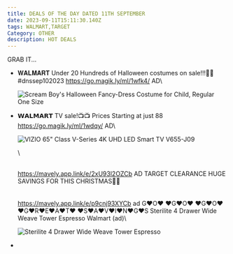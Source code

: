 ```yaml
---
title: DEALS OF THE DAY DATED 11TH SEPTEMBER
date: 2023-09-11T15:11:30.140Z
tags: WALMART,TARGET
Category: OTHER
description: HOT DEALS
---
```

G﻿RAB IT...



* 𝐖𝐀𝐋𝐌𝐀𝐑𝐓
  Under 20 Hundreds of Halloween  costumes on sale!!!🎃👻
  #dnssep102023
  https://go.magik.ly/ml/1wfk4/
  AD\
  <!--StartFragment-->

  ![Scream Boy's Halloween Fancy-Dress Costume for Child, Regular One Size](https://i5.walmartimages.com/seo/Scream-Boy-s-Halloween-Fancy-Dress-Costume-for-Child-Regular-One-Size_133d474e-f2da-4f91-98f3-7d87f9088595_1.434951fd544bab4049ba062a21ab4941.jpeg?odnHeight=2000&odnWidth=2000&odnBg=FFFFFF)

  <!--EndFragment-->
* 𝗪𝗔𝗟𝗠𝗔𝗥𝗧
  TV sale!📺📺 Prices Starting at just 88 
   https://go.magik.ly/ml/1wdqy/
  AD\
  <!--StartFragment-->

  ![VIZIO 65" Class V-Series 4K UHD LED Smart TV V655-J09](https://i5.walmartimages.com/seo/VIZIO-65-Class-V-Series-4K-UHD-LED-Smart-TV-V655-J09_92b51b64-995c-47d5-ae51-18793f50b868.4da1a0845efe2cb80e37534a391af85d.jpeg?odnHeight=768&odnWidth=768&odnBg=FFFFFF)

  <!--EndFragment-->\
  \
  https://mavely.app.link/e/2xU93l2OZCb  AD
  TARGET CLEARANCE HUGE SAVINGS FOR THIS CHRISTMAS🎁🎁\
  \
  \
  https://mavely.app.link/e/p9cnj93XYCb  ad
  G♥O♥ ♥G♥O♥ ♥G♥O♥
  ♥G♥R♥E♥A♥T♥ ♥S♥A♥V♥I♥N♥G♥S
  Sterilite 4 Drawer Wide Weave Tower Espresso
  Walmart (ad)\
  <!--StartFragment-->

  ![Sterilite 4 Drawer Wide Weave Tower Espresso](https://i5.walmartimages.com/seo/Sterilite-4-Drawer-Wide-Weave-Tower-Espresso_904d845d-87d4-4b4b-9811-7473c5ade591_1.ba6d0425ad611dd89575723d26e9e9fa.jpeg?odnHeight=2000&odnWidth=2000&odnBg=FFFFFF)

  <!--EndFragment-->


*